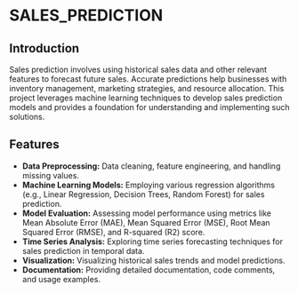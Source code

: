 # SALES_PREDICTION
## Introduction

Sales prediction involves using historical sales data and other relevant features to forecast future sales. Accurate predictions help businesses with inventory management, marketing strategies, and resource allocation. This project leverages machine learning techniques to develop sales prediction models and provides a foundation for understanding and implementing such solutions.

## Features

- **Data Preprocessing:** Data cleaning, feature engineering, and handling missing values.
- **Machine Learning Models:** Employing various regression algorithms (e.g., Linear Regression, Decision Trees, Random Forest) for sales prediction.
- **Model Evaluation:** Assessing model performance using metrics like Mean Absolute Error (MAE), Mean Squared Error (MSE), Root Mean Squared Error (RMSE), and R-squared (R2) score.
- **Time Series Analysis:** Exploring time series forecasting techniques for sales prediction in temporal data.
- **Visualization:** Visualizing historical sales trends and model predictions.
- **Documentation:** Providing detailed documentation, code comments, and usage examples.
